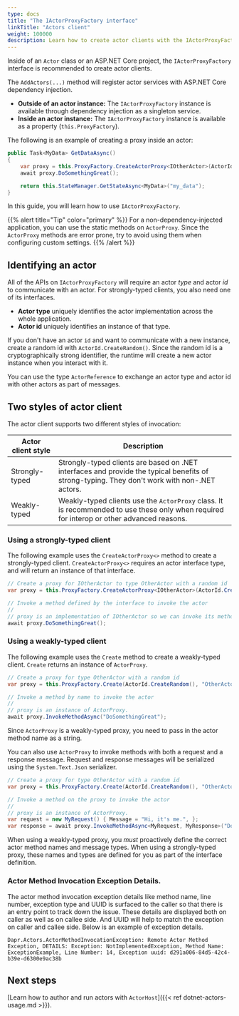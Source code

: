 ```yaml
---
type: docs
title: "The IActorProxyFactory interface"
linkTitle: "Actors client"
weight: 100000
description: Learn how to create actor clients with the IActorProxyFactory interface
---
```


Inside of an `Actor` class or an ASP.NET Core project, the `IActorProxyFactory` interface is recommended to create actor clients.

The `AddActors(...)` method will register actor services with ASP.NET Core dependency injection.

- **Outside of an actor instance:** The `IActorProxyFactory` instance is available through dependency injection as a singleton service.
- **Inside an actor instance:** The `IActorProxyFactory` instance is available as a property (`this.ProxyFactory`).

The following is an example of creating a proxy inside an actor:

```csharp
public Task<MyData> GetDataAsync()
{
    var proxy = this.ProxyFactory.CreateActorProxy<IOtherActor>(ActorId.CreateRandom(), "OtherActor");
    await proxy.DoSomethingGreat();

    return this.StateManager.GetStateAsync<MyData>("my_data");
}
```

In this guide, you will learn how to use `IActorProxyFactory`. 

{{% alert title="Tip" color="primary" %}}
For a non-dependency-injected application, you can use the static methods on `ActorProxy`. Since the `ActorProxy` methods are error prone, try to avoid using them when configuring custom settings.
{{% /alert %}}

## Identifying an actor

All of the APIs on `IActorProxyFactory` will require an actor _type_ and actor _id_ to communicate with an actor. For strongly-typed clients, you also need one of its interfaces.

- **Actor type** uniquely identifies the actor implementation across the whole application. 
- **Actor id** uniquely identifies an instance of that type.

If you don't have an actor `id` and want to communicate with a new instance, create a random id with `ActorId.CreateRandom()`. Since the random id is a cryptographically strong identifier, the runtime will create a new actor instance when you interact with it.

You can use the type `ActorReference` to exchange an actor type and actor id with other actors as part of messages.

## Two styles of actor client

The actor client supports two different styles of invocation: 

| Actor client style | Description |
| ------------------ | ----------- |
| Strongly-typed | Strongly-typed clients are based on .NET interfaces and provide the typical benefits of strong-typing. They don't work with non-.NET actors. |
| Weakly-typed | Weakly-typed clients use the `ActorProxy` class. It is recommended to use these only when required for interop or other advanced reasons. |

### Using a strongly-typed client

The following example uses the `CreateActorProxy<>` method to create a strongly-typed client. `CreateActorProxy<>` requires an actor interface type, and will return an instance of that interface.

```csharp
// Create a proxy for IOtherActor to type OtherActor with a random id
var proxy = this.ProxyFactory.CreateActorProxy<IOtherActor>(ActorId.CreateRandom(), "OtherActor");

// Invoke a method defined by the interface to invoke the actor
//
// proxy is an implementation of IOtherActor so we can invoke its methods directly
await proxy.DoSomethingGreat();
```

### Using a weakly-typed client

The following example uses the `Create` method to create a weakly-typed client. `Create` returns an instance of `ActorProxy`.

```csharp
// Create a proxy for type OtherActor with a random id
var proxy = this.ProxyFactory.Create(ActorId.CreateRandom(), "OtherActor");

// Invoke a method by name to invoke the actor
//
// proxy is an instance of ActorProxy.
await proxy.InvokeMethodAsync("DoSomethingGreat");
```

Since `ActorProxy` is a weakly-typed proxy, you need to pass in the actor method name as a string.

You can also use `ActorProxy` to invoke methods with both a request and a response message. Request and response messages will be serialized using the `System.Text.Json` serializer.

```csharp
// Create a proxy for type OtherActor with a random id
var proxy = this.ProxyFactory.Create(ActorId.CreateRandom(), "OtherActor");

// Invoke a method on the proxy to invoke the actor
//
// proxy is an instance of ActorProxy.
var request = new MyRequest() { Message = "Hi, it's me.", };
var response = await proxy.InvokeMethodAsync<MyRequest, MyResponse>("DoSomethingGreat", request);
```

When using a weakly-typed proxy, you _must_ proactively define the correct actor method names and message types. When using a strongly-typed proxy, these names and types are defined for you as part of the interface definition.

### Actor Method Invocation Exception Details.

The actor method invocation exception details like method name, line number, exception type and UUID is surfaced to the caller so that there is an entry point to track down the issue. These details are displayed both on caller as well as on callee side. And UUID will help to match the exception on caller and callee side. Below is an example of exception details.

```
Dapr.Actors.ActorMethodInvocationException: Remote Actor Method Exception, DETAILS: Exception: NotImplementedException, Method Name: ExceptionExample, Line Number: 14, Exception uuid: d291a006-84d5-42c4-b39e-d6300e9ac38b
```

## Next steps

[Learn how to author and run actors with `ActorHost`]({{< ref dotnet-actors-usage.md >}}).